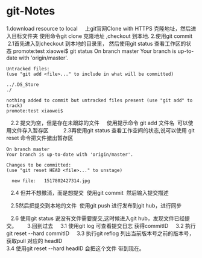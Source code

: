 # git-Notes

1.download resource to local 
     上git官网Clone with HTTPS 克隆地址，然后进入目标文件夹 使用命令git clone 克隆地址 ,checkout 到本地.
2.使用git commit
    2.1首先进入到checkout 到本地的目录里， 然后使用git status 查看工作区的状态 
    promote:test xiaowei$ git status
    On branch master
    Your branch is up-to-date with 'origin/master'.

    Untracked files:
    (use "git add <file>..." to include in what will be committed)

    ../.DS_Store
    ./

    nothing added to commit but untracked files present (use "git add" to track)
    promote:test xiaowei$ 
    
    2.2 提交为空，但是存在未跟踪的文件 
    使用提示命令 git add 文件名  可以使用文件存入暂存区
      
    2.3再使用git status 查看工作空间的状态,说可以使用 git reset 命令把文件撤出暂存区
    
    On branch master
    Your branch is up-to-date with 'origin/master'.

    Changes to be committed:
    (use "git reset HEAD <file>..." to unstage)

	  new file:   1517802427314.jpg
    
    2.4 但并不想撤消，而是想提交  使用git commit  然后输入提交描述
    
    2.5然后把提交到本地的文件  使用git push 进行发布到git hub，进行同步
    
    2.6 使用git status 说没有文件需要提交,这时候进入git hub，发现文件已经提交。 
    
  3.回到过去
   	3.1 使用git log 可查看提交日志 获得commitID
   	3.2 执行git reset --hard commitID
   	3.3 执行git reflog 列出当前版本号之前的版本号， 获取pull 对应的 headID    		
	3.4 使用git reset --hard headID 会把这个文件 带到现在。
   		


    


